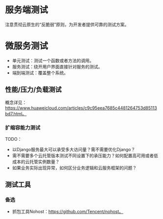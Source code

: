 # 服务端测试

注意贯彻云原生的“反脆弱”原则，为开发者提供可靠的测试方案。

# 微服务测试

- 单元测试：测试一个函数或者方法的调用。
- 服务测试：绕开用户界面直接针对服务的测试。
- 端到端测试：覆盖整个系统。

## 性能/压力/负载测试

概念详见：https://www.huaweicloud.com/articles/c9c95eea7685c4481264753d85113bd7.html。

### 扩缩容能力测试

TODO：
- 以Django服务最大可以承受多大访问量？需不需要优化Django？
- 需不需要多个云托管版本测试不同设置下的承压能力？如何配置高可用或者低成本的云托管实例数量？
- 如果业务实际出现异常，如何区分业务逻辑和云服务框架的问题？

## 测试工具

### 备选 

- 抓包工具Nohost：https://github.com/Tencent/nohost。